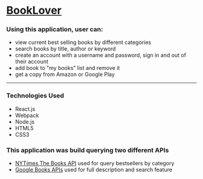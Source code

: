 # [BookLover](http://book-lover-app.yuliia.net/) 

### Using this application, user can:
- view current best selling books by different categories
- search books by title, author or keyword
- create an account with a username and password, sign in and out of their account
- add book to "my books" list and remove it
- get a copy from Amazon or Google Play
___

### Technologies Used
- React.js
- Webpack
- Node.js
- HTML5
- CSS3
### This application was build querying two different APIs
- [NYTimes The Books API](https://developer.nytimes.com/docs/books-product/1/overview) used for query bestsellers by category
- [Google Books APIs](https://developers.google.com/books/docs/overview) used for full description and search feature 
